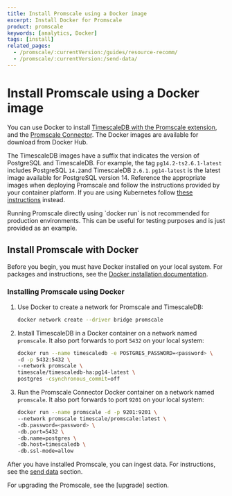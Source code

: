 ```yaml
---
title: Install Promscale using a Docker image
excerpt: Install Docker for Promscale
product: promscale
keywords: [analytics, Docker]
tags: [install]
related_pages:
  - /promscale/:currentVersion:/guides/resource-recomm/
  - /promscale/:currentVersion:/send-data/ 
---
```


# Install Promscale using a Docker image
You can use Docker to install 
[TimescaleDB with the Promscale extension][timescaledb-docker-image], 
and the [Promscale Connector][promscale-docker-image]. 
The Docker images are available for download from Docker Hub.

The TimescaleDB images have a suffix that indicates the version of PostgreSQL
and TimescaleDB. For example, the tag `pg14.2-ts2.6.1-latest` includes
PostgreSQL `14.2`and TimescaleDB `2.6.1`. `pg14-latest` is the latest image
available for PostgreSQL version 14. Reference the appropriate images when
deploying Promscale and follow the instructions provided by your container
platform. If you are using Kubernetes follow [these instructions][promscale-install-kubernetes] instead.

<highlight type="important">
Running Promscale directly using `docker run` is not recommended for production
environments. This can be useful for testing purposes and is just provided as an
example.
</highlight>

## Install Promscale with Docker
Before you begin, you must have Docker installed on your local system. For
packages and instructions, see the [Docker installation documentation][docker-install].

<procedure>

### Installing Promscale using Docker
1.  Use Docker to create a network for Promscale and TimescaleDB:
    ```bash
    docker network create --driver bridge promscale
    ```
1.  Install TimescaleDB in a Docker container on a network named `promscale`. It
    also port forwards to port `5432` on your local system:
    ```bash
    docker run --name timescaledb -e POSTGRES_PASSWORD=<password> \
    -d -p 5432:5432 \
    --network promscale \
    timescale/timescaledb-ha:pg14-latest \
    postgres -csynchronous_commit=off
    ```
1.  Run the Promscale Connector Docker container on a network named `promscale`.
    It also port forwards to port `9201` on your local system:
    ```bash
    docker run --name promscale -d -p 9201:9201 \
    --network promscale timescale/promscale:latest \
    -db.password=<password> \
    -db.port=5432 \
    -db.name=postgres \
    -db.host=timescaledb \
    -db.ssl-mode=allow
    ```

</procedure>

After you have installed Promscale, you can ingest data.
For instructions, see the [send data][send-data] section.

For upgrading the Promscale, see the [upgrade] section.

[alpine-image]: https://hub.docker.com/r/timescaledev/promscale-extension
[docker-install]: https://docs.docker.com/get-docker/
[promscale-docker-image]: https://hub.docker.com/r/timescale/promscale/tags
[promscale-install-kubernetes]: /promscale/:currentVersion:/installation/kubernetes/
[send-data]: /promscale/:currentVersion:/send-data/
[timescaledb-docker-image]: https://hub.docker.com/r/timescale/timescaledb-ha/tags

